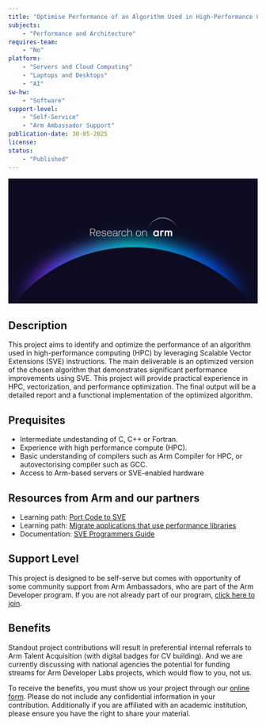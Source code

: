 ```yaml
---
title: "Optimise Performance of an Algorithm Used in High-Performance Compute Using Scalable Vector Extensions (SVE / SVE2)"
subjects:
    - "Performance and Architecture"
requires-team:
    - "No"
platform:
    - "Servers and Cloud Computing"
    - "Laptops and Desktops"
    - "AI"
sw-hw:
    - "Software"
support-level: 
    - "Self-Service"
    - "Arm Ambassador Support"
publication-date: 30-05-2025
license:
status:
    - "Published" 
---
```


![research_on_arm](../../images/Research_on_arm_banner.png)


## Description
This project aims to identify and optimize the performance of an algorithm used in high-performance computing (HPC) by leveraging Scalable Vector Extensions (SVE) instructions. The main deliverable is an optimized version of the chosen algorithm that demonstrates significant performance improvements using SVE. This project will provide practical experience in HPC, vectorization, and performance optimization. The final output will be a detailed report and a functional implementation of the optimized algorithm.

## Prequisites

- Intermediate undestanding of C, C++ or Fortran.
- Experience with high performance compute (HPC).
- Basic understanding of compilers such as Arm Compiler for HPC, or autovectorising compiler such as GCC.
- Access to Arm-based servers or SVE-enabled hardware

## Resources from Arm and our partners

- Learning path: [Port Code to SVE](https://learn.arm.com/learning-paths/servers-and-cloud-computing/sve/)
- Learning path: [Migrate applications that use performance libraries](https://learn.arm.com/learning-paths/servers-and-cloud-computing/using-and-porting-performance-libs/)
- Documentation: [SVE Programmers Guide](https://developer.arm.com/documentation/102476/0101/Programming-with-SVE)


## Support Level

This project is designed to be self-serve but comes with opportunity of some community support from Arm Ambassadors, who are part of the Arm Developer program. If you are not already part of our program, [click here to join](https://www.arm.com/resources/developer-program?#register).

## Benefits 

Standout project contributions will result in preferential internal referrals to Arm Talent Acquisition (with digital badges for CV building).  And we are currently discussing with national agencies the potential for funding streams for Arm Developer Labs projects, which would flow to you, not us.

To receive the benefits, you must show us your project through our [online form](https://forms.office.com/e/VZnJQLeRhD). Please do not include any confidential information in your contribution. Additionally if you are affiliated with an academic institution, please ensure you have the right to share your material.